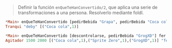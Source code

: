 > Definir la función `enQueTeHanConvertido/2`, que aplica una serie de transformaciones 
a una persona. Resolverlo mediante foldl. 

``` haskell
*Main> enQueTeHanConvertido [pedirBebida "Grapa", pedirBebida "Coca cola",  pedirBebida "Grog XD", tranquilizarse, desintoxicarse] deby
Tranqui "deby" [("Coca cola",1)]

*Main> enQueTeHanConvertido [descontrolarse, pedirBebida "GrogXD"] fer
Agitador 1500 2000 [("Coca cola",1),("Sprite Zero",1),("GrogXD",1)] "fer"
```
